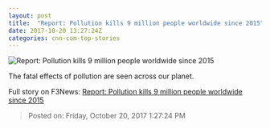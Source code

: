 ```yaml
---
layout: post
title:  "Report: Pollution kills 9 million people worldwide since 2015"
date: 2017-10-20 13:27:24Z
categories: cnn-com-top-stories
---
```


![Report: Pollution kills 9 million people worldwide since 2015](http://cdn.cnn.com/cnnnext/dam/assets/171018131612-pollution-1-in-6-deaths-study-super-tease.jpg)

The fatal effects of pollution are seen across our planet.


Full story on F3News: [Report: Pollution kills 9 million people worldwide since 2015](http://www.f3nws.com/n/MhMg4D)

> Posted on: Friday, October 20, 2017 1:27:24 PM

